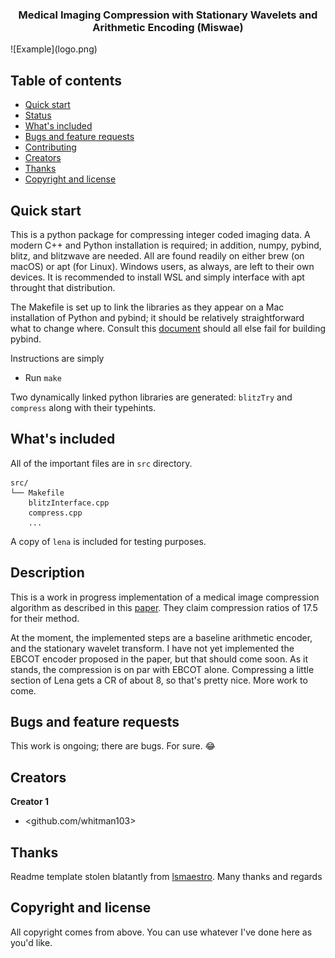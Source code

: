 <p>

  <h3 align="center">Medical Imaging Compression with Stationary Wavelets and Arithmetic Encoding (Miswae)</h3>
</p>
![Example](logo.png)

## Table of contents

- [Quick start](#quick-start)
- [Status](#status)
- [What's included](#whats-included)
- [Bugs and feature requests](#bugs-and-feature-requests)
- [Contributing](#contributing)
- [Creators](#creators)
- [Thanks](#thanks)
- [Copyright and license](#copyright-and-license)


## Quick start

This is a python package for compressing integer coded imaging data. A modern C++ and Python installation is required; in addition, numpy, pybind, blitz, and blitzwave are needed. All are found readily on either brew (on macOS) or apt (for Linux). Windows users, as always, are left to their own devices. It is recommended to install WSL and simply interface with apt throught that distribution.

The Makefile is set up to link the libraries as they appear on a Mac installation of Python and pybind; it should be relatively straightforward what to change where. Consult this [document](https://pybind11.readthedocs.io/en/stable/compiling.html) should all else fail for building pybind. 

Instructions are simply 

- Run `make`

Two dynamically linked python libraries are generated: `blitzTry` and `compress` along with their typehints. 


## What's included

All of the important files are in `src` directory.

```text
src/
└── Makefile
    blitzInterface.cpp
    compress.cpp
    ...
```

A copy of `lena` is included for testing purposes.

## Description

This is a work in progress implementation of a medical image compression algorithm as described in this [paper](https://www.ncbi.nlm.nih.gov/pmc/articles/PMC4171424/). They claim compression ratios of 17.5 for their method.

At the moment, the implemented steps are a baseline arithmetic encoder, and the stationary wavelet transform. I have not yet implemented the EBCOT encoder proposed in the paper, but that should come soon. As it stands, the compression is on par with EBCOT alone. Compressing a little section of Lena gets a CR of about 8, so that's pretty nice. More work to come.

## Bugs and feature requests

This work is ongoing; there are bugs. For sure. 😂



## Creators

**Creator 1**

- <github.com/whitman103>

## Thanks

Readme template stolen blatantly from [lsmaestro](https://github.com/Ismaestro/markdown-template). Many thanks and regards

## Copyright and license

All copyright comes from above. You can use whatever I've done here as you'd like. 